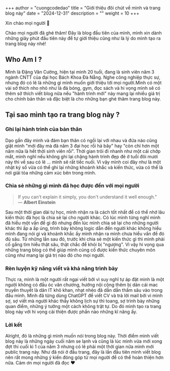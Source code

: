 +++
author = "cuongcodedao"
title = "Giới thiệu đôi chút về mình và trang blog này"
date = "2024-12-31"
description = ""
weight = 10
+++

Xin chào mọi người 👋

Chào mọi người đã ghé thăm! Đây là blog đầu tiên của mình, mình xin dành những giây phút đầu tiên này để tự giới thiệu cũng như là lý do mình tạo ra trang blog này nhé!

## Who Am I ?
Mình là Đặng Văn Cường, hiện tại mình 20 tuổi, đang là sinh viên năm 3 ngành CNTT của đại học Bách Khoa Đà Nẵng. Nghe công nghiệp thực sự, nhưng đó có lẽ là những gì mình muốn giới thiệu tới mọi người.Mình có một vài sở thích nho nhỏ như là đá bóng, gym, đọc sách và hi vọng mình sẽ có thêm sở thích viết blog nữa nếu "hành trình mới" này mang lại nhiều giá trị cho chính bản thân và đặc biệt là cho những bạn ghé thăm trang blog này.

## Tại sao mình tạo ra trang blog này ? 
### Ghi lại hành trình của bản thân

Dạo gần đây mình và đám bạn thân có ngồi lại với nhau và đứa nào cũng giật mình "mới đây mà đã năm 3 đại học rồi hả bây" hay "còn chỉ hơn một năm nữa là hết thời sinh viên rồi". Thời gian trôi đi nhanh như một cái chớp mắt, mình nghĩ nếu không ghi lại chặng hành trình đẹp đẻ ở tuổi đôi mươi này thì về sau có lẽ ... mình sẽ rất tiếc nuối. Vì vậy mình coi đây như là một nhật ký số vừa có thể ghi lại những khoảnh khắc và kiến thức, vừa có thể là nơi giải tỏa những cảm xúc bên trong mình.

### Chia sẻ những gì mình đã học được đến với mọi người
> If you can't explain it simply, you don't understand it well enough."  
> — **Albert Einstein**


Sau một thời gian dài tự học, mình nhận ra là cách tốt nhất để có thể nhớ lâu kiến thức đã học là chia sẻ lại cho người khác. Có lúc mình từng nghĩ mình đã hiểu một vấn đề gì đó nhưng đến lúc mình chia sẻ lại cho những người khác thì ấp a ấp úng, trình bày không logic dẫn đến người khác không hiểu mình đang nói gì và khoảnh khắc ấy mình nhận ra mình chưa hiểu vấn đề đó đủ sâu. Từ những lần sau đó, trước khi chia sẻ một kiến thức gì thì mình phải cố gắng tìm hiểu thật sâu, thật chắc để khỏi bị "ngượng". Vì vậy hi vọng qua những trang blog có thể giúp mình củng cố được kiến thức chuyên môn cũng như mang lại giá trị nào đó cho mọi người. 


### Rèn luyện kỹ năng viết và khả năng trình bày

Thực ra, mình là một người rất ngại viết bởi vì suy nghĩ tự áp đặt mình là một người không có đầu óc văn chương, hướng nội cộng thêm bị dán cái mac truyền thuyết là dân IT khô khan, nhạt nhẻo đã dần dần thấm sâu vào trong đầu mình. Mình đã từng dùng ChatGPT để viết CV và trả lời mail bởi vì mình sợ, sợ viết mà người khác thấy không lịch sự thì toang, sợ trình bày những quan điểm, những ý tưởng một cách không trật tự. Do đó mình tạo ra trang blog này với hi vọng cải thiện được phần nào những kĩ năng ấy.


### Lời kết
Alright, đó là những gì mình muốn nói trong blog này. Thời điểm mình viết blog này là những ngày cuối năm se lạnh và cũng là lúc mình vừa mới xong đợt thi cuối kì 1 của năm 3 nhưng có lẽ phải một thời gian nữa mình mới public trang này. Như đã nói ở đầu trang, đây là lần đầu tiên mình viết blog nên rất mong những ý kiến đóng góp từ mọi người để có thể hoàn thiện hơn nữa. Cảm ơn mọi người đã đọc ❤️








